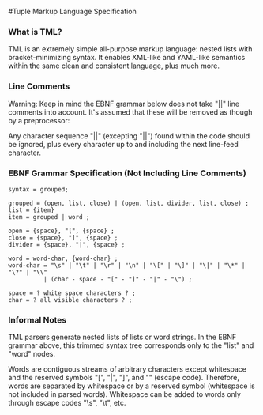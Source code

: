 #Tuple Markup Language Specification

### What is TML?

TML is an extremely simple all-purpose markup language: nested lists with bracket-minimizing syntax.
It enables XML-like and YAML-like semantics within the same clean and consistent language, plus much more.


### Line Comments

Warning: Keep in mind the EBNF grammar below does not take "||" line comments
into account. It's assumed that these will be removed as though by a preprocessor:

Any character sequence "||" (excepting "\||") found within the code should be
ignored, plus every character up to and including the next line-feed character.
	

### EBNF Grammar Specification (Not Including Line Comments)

	syntax = grouped;

	grouped = (open, list, close) | (open, list, divider, list, close) ;
	list = {item}
	item = grouped | word ;

	open = {space}, "[", {space} ;
	close = {space}, "]", {space} ;
	divider = {space}, "|", {space} ;

	word = word-char, {word-char} ;
	word-char = "\s" | "\t" | "\r" | "\n" | "\[" | "\]" | "\|" | "\*" | "\?" | "\\"
	          | (char - space - "[" - "]" - "|" - "\") ;

	space = ? white space characters ? ;
	char = ? all visible characters ? ;


### Informal Notes

TML parsers generate nested lists of lists or word strings. In the EBNF grammar
above, this trimmed syntax tree corresponds only to the "list" and "word" nodes.

Words are contiguous streams of arbitrary characters except whitespace and
the reserved symbols "[", "|", "]", and "\" (escape code). Therefore, words are
separated by whitespace or by a reserved symbol (whitespace is not included in
parsed words). Whitespace can be added to words only through escape codes
"\s", "\t", etc.

